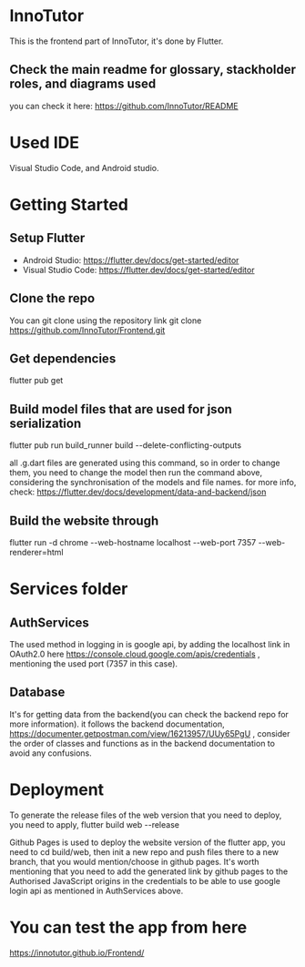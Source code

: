 # InnoTutor
This is the frontend part of InnoTutor, it's done by Flutter.
## Check the main readme for glossary, stackholder roles, and diagrams used
you can check it here: https://github.com/InnoTutor/README

# Used IDE
Visual Studio Code, and Android studio.

# Getting Started
## Setup Flutter
- Android Studio: https://flutter.dev/docs/get-started/editor
- Visual Studio Code: https://flutter.dev/docs/get-started/editor

## Clone the repo
You can git clone using the repository link
git clone https://github.com/InnoTutor/Frontend.git

## Get dependencies 
flutter pub get

## Build model files that are used for json serialization
flutter pub run build_runner build --delete-conflicting-outputs

all .g.dart files are generated using this command, so in order to change them,
you need to change the model then run the command above, considering the synchronisation of the models and file names.
for more info, check: 
https://flutter.dev/docs/development/data-and-backend/json

## Build the website through
flutter run -d chrome --web-hostname localhost --web-port 7357 --web-renderer=html

 # Services folder
 ## AuthServices
 The used method in logging in is google api, by adding the localhost link in OAuth2.0 here https://console.cloud.google.com/apis/credentials , mentioning the used port (7357 in this case).
 ## Database
 It's for getting data from the backend(you can check the backend repo for more information). 
 it follows the backend documentation, https://documenter.getpostman.com/view/16213957/UUy65PgU , 
 consider the order of classes and functions as in the backend documentation to avoid any confusions. 

# Deployment
To generate the release files of the web version that you need to deploy, you need to apply,
flutter build web --release

Github Pages is used to deploy the website version of the flutter app, you need to cd build/web, then init a new repo and push files there to a new branch, that you would mention/choose in github pages.
It's worth mentioning that you need to add the generated link by github pages to the Authorised JavaScript origins in the credentials to be able to use google login api as mentioned in AuthServices above.

# You can test the app from here
https://innotutor.github.io/Frontend/
